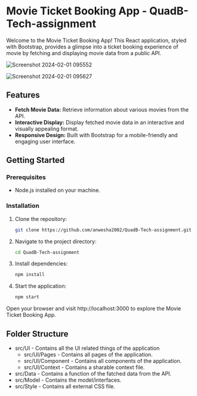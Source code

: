 # Movie Ticket Booking App - QuadB-Tech-assignment

Welcome to the Movie Ticket Booking App! This React application, styled with Bootstrap, provides a glimpse into a ticket booking experience of movie by fetching and displaying movie data from a public API.

![Screenshot 2024-02-01 095552](https://github.com/anwesha2002/QuadB-Tech-assignment/assets/116761608/013004d0-a91f-4470-be45-c1dbdf716e0a)

![Screenshot 2024-02-01 095627](https://github.com/anwesha2002/QuadB-Tech-assignment/assets/116761608/73a04725-0157-4f23-b2ba-0f55fadc5bd0)


## Features

- **Fetch Movie Data:** Retrieve information about various movies from the API.
- **Interactive Display:** Display fetched movie data in an interactive and visually appealing format.
- **Responsive Design:** Built with Bootstrap for a mobile-friendly and engaging user interface.

## Getting Started

### Prerequisites

- Node.js installed on your machine.

### Installation

1. Clone the repository:

   ```bash
   git clone https://github.com/anwesha2002/QuadB-Tech-assignment.git

2. Navigate to the project directory:

   ```bash
   cd QuadB-Tech-assignment
   
3. Install dependencies:

   ```bash
   npm install
   
4. Start the application:

   ```bash
   npm start

Open your browser and visit http://localhost:3000 to explore the Movie Ticket Booking App.

## Folder Structure

 - src/UI - Contains all the UI related things of the application
      - src/UI/Pages - Contains all pages of the application.
      - src/UI/Component - Contains all components of the application.
      - src/UI/Context - Contains a sharable context file.
 - src/Data - Contains a function of the fatched data from the API.
 - src/Model - Contains the model/interfaces.
 - src/Style - Contains all external CSS file.

